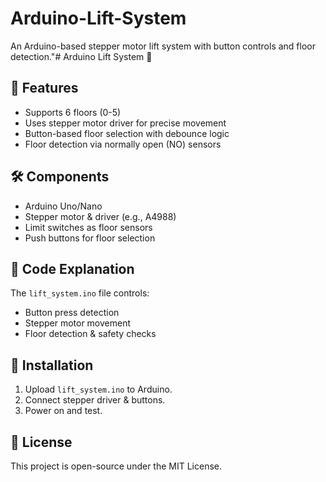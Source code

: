 # Arduino-Lift-System
An Arduino-based stepper motor lift system with button controls and floor detection."# Arduino Lift System 🚀


## 📌 Features
- Supports 6 floors (0-5)
- Uses stepper motor driver for precise movement
- Button-based floor selection with debounce logic
- Floor detection via normally open (NO) sensors

## 🛠️ Components
- Arduino Uno/Nano
- Stepper motor & driver (e.g., A4988)
- Limit switches as floor sensors
- Push buttons for floor selection

## 📜 Code Explanation
The `lift_system.ino` file controls:
- Button press detection
- Stepper motor movement
- Floor detection & safety checks

## 🚀 Installation
1. Upload `lift_system.ino` to Arduino.
2. Connect stepper driver & buttons.
3. Power on and test.

## 📖 License
This project is open-source under the MIT License.
